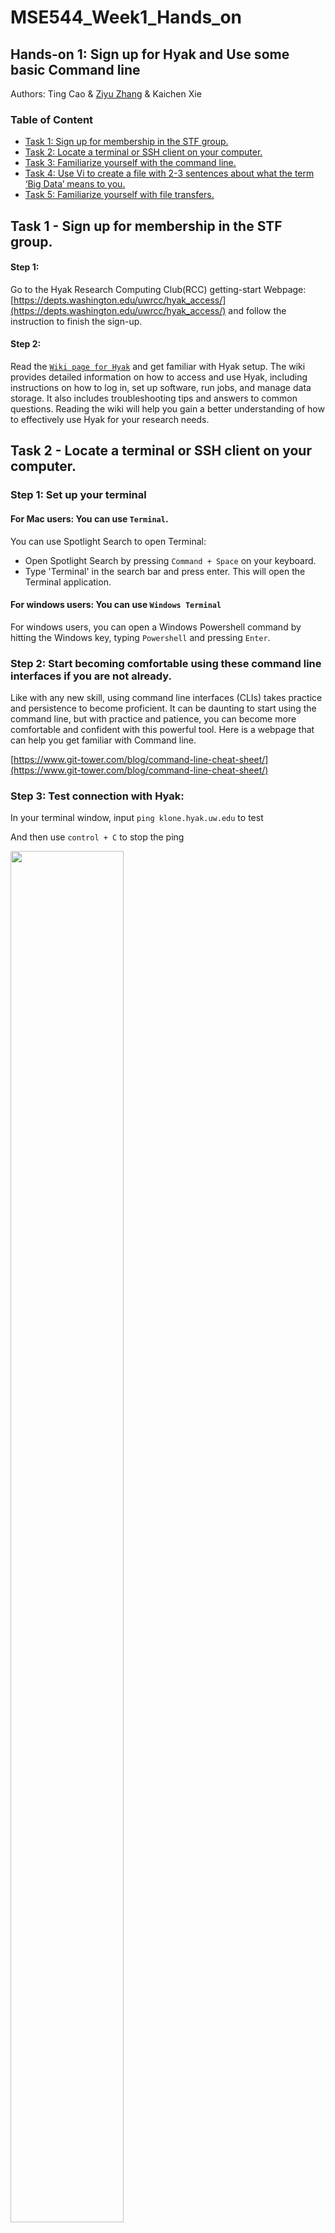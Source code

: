 # MSE544_Week1_Hands_on

## Hands-on 1: Sign up for Hyak and Use some basic Command line

Authors: Ting Cao & [Ziyu Zhang](https://github.com/Ilxxll) & Kaichen Xie

### Table of Content

- [Task 1: Sign up for membership in the STF group.](#task1)
- [Task 2: Locate a terminal or SSH client on your computer.](#task2)
- [Task 3: Familiarize yourself with the command line.](#task3)
- [Task 4: Use Vi to create a file with 2-3 sentences about what the term ‘Big Data’ means to you.](#task4)
- [Task 5: Familiarize yourself with file transfers.](#task5)

## Task 1 - Sign up for membership in the STF group.<a name="task1"></a>

#### Step 1:
Go to the Hyak Research Computing Club(RCC) getting-start Webpage: [https://depts.washington.edu/uwrcc/hyak_access/](https://depts.washington.edu/uwrcc/hyak_access/) and follow the instruction to finish the sign-up.

#### Step 2:

Read the [`Wiki page for Hyak`](https://hyak.uw.edu/docs/) and get familiar with Hyak setup. The wiki provides detailed information on how to access and use Hyak, including instructions on how to log in, set up software, run jobs, and manage data storage. It also includes troubleshooting tips and answers to common questions. Reading the wiki will help you gain a better understanding of how to effectively use Hyak for your research needs.

## Task 2 - Locate a terminal or SSH client on your computer.<a name="task2"></a>

### Step 1: Set up your terminal

#### For Mac users: You can use `Terminal`.

You can use Spotlight Search to open Terminal:
- Open Spotlight Search by pressing `Command + Space` on your keyboard.
- Type 'Terminal' in the search bar and press enter. This will open the Terminal application.

#### For windows users: You can use `Windows Terminal`

For windows users, you can open a Windows Powershell command by hitting the Windows key, typing `Powershell` and pressing `Enter`. 


### Step 2: Start becoming comfortable using these command line interfaces if you are not already.

Like with any new skill, using command line interfaces (CLIs) takes practice and persistence to become proficient. It can be daunting to start using the command line, but with practice and patience, you can become more comfortable and confident with this powerful tool. Here is a webpage that can help you get familiar with Command line. 

[https://www.git-tower.com/blog/command-line-cheat-sheet/](https://www.git-tower.com/blog/command-line-cheat-sheet/)

### Step 3: Test connection with Hyak:

In your terminal window, input `ping klone.hyak.uw.edu` to test 

And then use `control + C` to stop the ping

<img src="./image/ping.png" style="height: 75%; width: 60%;"/>

### Step 4: Connect to Hyak!

Input `ssh uwid@klone.hyak.uw.edu` to connect to Hyak

your UW user id should replace USERID.

<img src="./image/Hyak.png" style="height: 75%; width: 60%;"/>

## The rest instructions can be either worked on hyak or local

## Task 3 Familiarize yourself with the command line.<a name="task3"></a>

Like with any new skill, using command line takes practice and persistence to become proficient. It can be daunting to start using the command line, but with practice and patience, you can become more comfortable and confident with this powerful tool.

One way to get started is to set aside some time to explore the command line and try out different commands and options. You can start with basic commands like: cd (change directory), ls (list), pwd (print working directory), mkdir (create new directory), rm (remove), vi (open file with the vim editor).

<img src="./image/Common_command_line.png" style="height: 75%; width: 60%;"/>

#### Additional resources:

https://www.youtube.com/watch?v=5RTSlby-l9w&ab_channel=PercyGrunwaldfromTopTechSkills (video for WSL installation and access)
https://www.git-tower.com/blog/command-line-cheat-sheet/ (cheat sheet)
https://ubuntu.com/tutorials/command-line-for-beginners#1-overview (pedagogical overview)


## Task 4 Use `Vi` to create a file with 2-3 sentences about what the term ‘Big Data’ means to you.<a name="task4"></a>

- 1. Open a terminal window / Connect to Hyak.
- 2. Navigate to the directory where you want to create the file. For example, if you want to create the file in your home directory, type `cd ~` and press Enter.
- 3. Type `vi big_data.txt` and press Enter to create a new file called `big_data.txt` using the Vi text editor.
- 4. Press `i` to enter insert mode and start typing your 2-3 sentences about what Big Data means to you.
- 5. Once you've finished writing, press the `Esc` key to exit insert mode.
- 6. Type `:wq` (including the colon) and press Enter to save the file and exit the Vi editor.

#### Additional resources:

https://www.guru99.com/the-vi-editor.html

cheatsheet of vim command: https://vimsheet.com/


## Task 5 Familiarize yourself with file transfers.<a name="task5"></a>

Once you are approved by STF, practice moving some files from your local computer to your scratch
directory.

#### For Mac user: You can use `Terminal`. 

##### **Transferring a file from your local computer to HYAK:**
```bash
scp /path/to/local_file uwid@klone.hyak.uw.edu:/path/to/your_directory/
```
- **Replace `/path/to/local_file`** with the actual path of the file you want to transfer.
- **Replace `uwid`** with your UW NetID.
- **Replace `/path/to/your_directory/`** with your **directory** on HYAK.  
  - For example:  
    ```bash
    scp myscript.py uwid@klone.hyak.uw.edu:/path/to/your_directory/
    ```
    This will copy `myscript.py` from your local machine to the your directory in HYAK.

##### **Transferring a file from HYAK back to your local computer:**
After transferring files to HYAK, practice copying a file back to your local machine.  
For example, if you generated a file `output.txt` on HYAK, use:
```bash
scp uwid@klone.hyak.uw.edu:/path/to/your_directory/output.txt /path/to/local_directory/
```
- **Replace `/path/to/local_directory/`** with the actual folder on your local machine where you want to store the file.

---

## **For Windows Users: Using Windows Terminal**
The `scp` command works the same way in **Windows Terminal**, **PowerShell**, or **Git Bash**.

### **Transferring a file from your local computer to HYAK:**
```powershell
scp C:\path\to\local_file uwid@klone.hyak.uw.edu:/path/to/your_directory/
```
- **Replace `C:\path\to\local_file`** with the actual path of the file you want to transfer.
- **Replace `uwid`** with your UW NetID.
- **Replace `/path/to/your_directory/`** with your **directory** on HYAK.  
  - For example:  
    ```powershell
    scp C:\Users\YourName\Documents\myscript.py uwid@klone.hyak.uw.edu:/path/to/your_directory/
    ```
    This will copy `myscript.py` from your local machine to your directory in HYAK.

### **Transferring a file from HYAK back to your local computer:**
After transferring files to HYAK, practice copying a file back to your local machine.  
For example, if you generated a file `output.txt` on HYAK, use:
```powershell
scp uwid@klone.hyak.uw.edu:/path/to/your_directory/output.txt C:\path\to\local_directory\
```
- **Replace `C:\path\to\local_directory\`** with the actual folder on your local machine where you want to store the file.

---

## **Alternative: Using GUI Tools (Windows)**
If you prefer a graphical interface, you can use:
- **WinSCP** (https://winscp.net/)
- **XShell** (https://www.netsarang.com/en/xshell/)
- **FileZilla** (https://filezilla-project.org/)

These tools allow you to drag and drop files between your local computer and HYAK.

---

## Assignment

Upload the `big_data.txt` file created in the fourth task to canvas.
